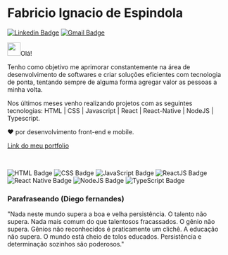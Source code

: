 # **Fabricio Ignacio de Espindola** 

[![Linkedin Badge](https://img.shields.io/badge/-Fabricio%20Iganacio-blue?style=flat-square&logo=Linkedin&logoColor=white&link=https://www.linkedin.com/in/fabricio-ignacio-de-espindola-3b446814b/)](https://www.linkedin.com/in/fabricio-ignacio-de-espindola-3b446814b/)
[![Gmail Badge](https://img.shields.io/badge/-fabricioig863@gmail.com-c14438?style=flat-square&logo=Gmail&logoColor=white&link=mailto:fabricioig863@gmail.com)](mailto:fabricioig863@gmail.com)


<img src="https://camo.githubusercontent.com/e8e7b06ecf583bc040eb60e44eb5b8e0ecc5421320a92929ce21522dbc34c891/68747470733a2f2f6d656469612e67697068792e636f6d2f6d656469612f6876524a434c467a6361737252346961377a2f67697068792e676966" width="30px" data-canonical-src="https://media.giphy.com/media/hvRJCLFzcasrR4ia7z/giphy.gif" style="max-width:100%;">Olá! 

Tenho como objetivo me aprimorar constantemente na área de desenvolvimento de softwares e criar soluções eficientes com tecnologia de ponta, tentando sempre de alguma forma agregar valor as pessoas a minha volta.

Nos últimos meses venho realizando projetos com as seguintes tecnologias: HTML | CSS | Javascript | React | React-Native | NodeJS | Typescript.<br /> 

❤️ por desenvolvimento front-end e mobile.

[Link do meu portfolio](https://portfolio-eight-inky.vercel.app/)

<br />
 
![HTML Badge](https://img.shields.io/badge/-HTML-orange)
![CSS Badge](https://img.shields.io/badge/-CSS-blue)
![JavaScript Badge](https://img.shields.io/badge/-JavaScript-yellow)
![ReactJS Badge](https://img.shields.io/badge/-ReactJS-blue)
![React Native Badge](https://img.shields.io/badge/-React%20Native-purple)
![NodeJS Badge](https://img.shields.io/badge/-Node.js-green) 
![TypeScript Badge](https://img.shields.io/badge/-TypeScript-blue)


<h3>Parafraseando (Diego fernandes)</h3>
<p>
"Nada neste mundo supera a boa e velha persistência. O talento não supera. Nada mais comum do que talentosos fracassados. O gênio não supera. Gênios não reconhecidos é praticamente um clichê. A educação não supera. O mundo está cheio de tolos educados. Persistência e determinação sozinhos são poderosos."
</p>


